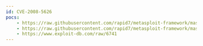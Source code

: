 ```yaml
---
id: CVE-2008-5626
pocs:
    - https://raw.githubusercontent.com/rapid7/metasploit-framework/master/modules/auxiliary/dos/windows/ftp/xmeasy570_nlst.rb
    - https://raw.githubusercontent.com/rapid7/metasploit-framework/master/modules/auxiliary/dos/windows/ftp/xmeasy560_nlst.rb
    - https://www.exploit-db.com/raw/6741
---
```

